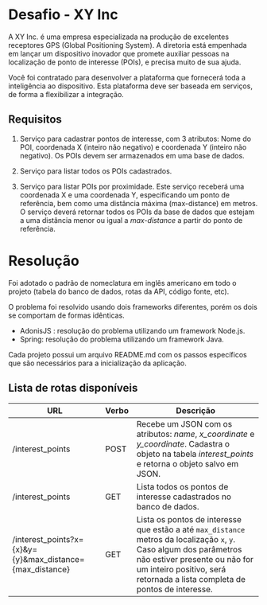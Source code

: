 # Desafio - XY Inc

A XY Inc. é uma empresa especializada na produção de excelentes receptores GPS (Global
Positioning System). A diretoria está empenhada em lançar um dispositivo inovador que
promete auxiliar pessoas na localização de ponto de interesse (POIs), e precisa muito de sua
ajuda.

Você foi contratado para desenvolver a plataforma que fornecerá toda a inteligência ao
dispositivo. Esta plataforma deve ser baseada em serviços, de forma a flexibilizar a integração.

## Requisitos

1. Serviço para cadastrar pontos de interesse, com 3 atributos: Nome do POI, coordenada X
(inteiro não negativo) e coordenada Y (inteiro não negativo). Os POIs devem ser armazenados
em uma base de dados.

2. Serviço para listar todos os POIs cadastrados.

3. Serviço para listar POIs por proximidade. Este serviço receberá uma coordenada X e uma coordenada Y, especificando um ponto de referência, bem como uma distância máxima (max-distance) em metros. O serviço deverá retornar todos os POIs da base de dados que estejam a uma distância menor ou igual a *max-distance* a partir do ponto de referência.

# Resolução

Foi adotado o padrão de nomeclatura em inglês americano em todo o projeto (tabela do banco de dados, rotas da API, código fonte, etc).

O problema foi resolvido usando dois frameworks diferentes, porém os dois se comportam de formas idênticas.

- AdonisJS : resolução do problema utilizando um framework Node.js.
- Spring: resolução do problema utilizando um framework Java.

Cada projeto possui um arquivo README.md com os passos específicos que são necessários para a inicialização da aplicação.

## Lista de rotas disponíveis

URL              | Verbo | Descrição
---------------- | ----- | -------------
/interest_points | POST  | Recebe um JSON com os atributos: *name*, *x_coordinate* e *y_coordinate*. Cadastra o objeto na tabela *interest_points* e retorna o objeto salvo em JSON.
/interest_points | GET   | Lista todos os pontos de interesse cadastrados no banco de dados.
/interest_points?x={x}&y={y}&max_distance={max_distance} | GET | Lista os pontos de interesse que estão a até `max_distance` metros da localização `x`, `y`. Caso algum dos parâmetros não estiver presente ou não for um inteiro positivo, será retornada a lista completa de pontos de interesse.